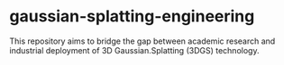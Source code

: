 # gaussian-splatting-engineering
This repository aims to bridge the gap between academic research and industrial deployment of 3D Gaussian.Splatting (3DGS) technology. 
